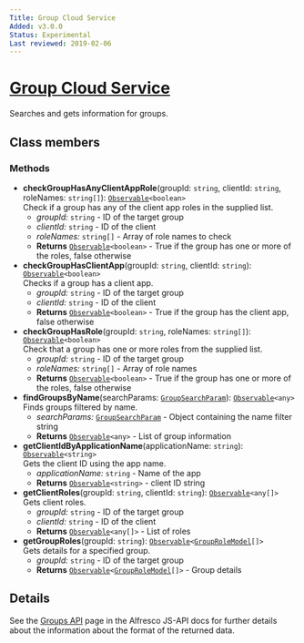 ```yaml
---
Title: Group Cloud Service
Added: v3.0.0
Status: Experimental
Last reviewed: 2019-02-06
---
```


# [Group Cloud Service](../../../lib/process-services-cloud/src/lib/group/services/group-cloud.service.ts "Defined in group-cloud.service.ts")

Searches and gets information for groups.

## Class members

### Methods

*   **checkGroupHasAnyClientAppRole**(groupId: `string`, clientId: `string`, roleNames: `string[]`): [`Observable`](http://reactivex.io/documentation/observable.html)`<boolean>`<br/>
    Check if a group has any of the client app roles in the supplied list.
    *   *groupId:* `string`  - ID of the target group
    *   *clientId:* `string`  - ID of the client
    *   *roleNames:* `string[]`  - Array of role names to check
    *   **Returns** [`Observable`](http://reactivex.io/documentation/observable.html)`<boolean>` - True if the group has one or more of the roles, false otherwise
*   **checkGroupHasClientApp**(groupId: `string`, clientId: `string`): [`Observable`](http://reactivex.io/documentation/observable.html)`<boolean>`<br/>
    Checks if a group has a client app.
    *   *groupId:* `string`  - ID of the target group
    *   *clientId:* `string`  - ID of the client
    *   **Returns** [`Observable`](http://reactivex.io/documentation/observable.html)`<boolean>` - True if the group has the client app, false otherwise
*   **checkGroupHasRole**(groupId: `string`, roleNames: `string[]`): [`Observable`](http://reactivex.io/documentation/observable.html)`<boolean>`<br/>
    Check that a group has one or more roles from the supplied list.
    *   *groupId:* `string`  - ID of the target group
    *   *roleNames:* `string[]`  - Array of role names
    *   **Returns** [`Observable`](http://reactivex.io/documentation/observable.html)`<boolean>` - True if the group has one or more of the roles, false otherwise
*   **findGroupsByName**(searchParams: [`GroupSearchParam`](../../../lib/process-services-cloud/src/lib/group/models/group.model.ts)): [`Observable`](http://reactivex.io/documentation/observable.html)`<any>`<br/>
    Finds groups filtered by name.
    *   *searchParams:* [`GroupSearchParam`](../../../lib/process-services-cloud/src/lib/group/models/group.model.ts)  - Object containing the name filter string
    *   **Returns** [`Observable`](http://reactivex.io/documentation/observable.html)`<any>` - List of group information
*   **getClientIdByApplicationName**(applicationName: `string`): [`Observable`](http://reactivex.io/documentation/observable.html)`<string>`<br/>
    Gets the client ID using the app name.
    *   *applicationName:* `string`  - Name of the app
    *   **Returns** [`Observable`](http://reactivex.io/documentation/observable.html)`<string>` - client ID string
*   **getClientRoles**(groupId: `string`, clientId: `string`): [`Observable`](http://reactivex.io/documentation/observable.html)`<any[]>`<br/>
    Gets client roles.
    *   *groupId:* `string`  - ID of the target group
    *   *clientId:* `string`  - ID of the client
    *   **Returns** [`Observable`](http://reactivex.io/documentation/observable.html)`<any[]>` - List of roles
*   **getGroupRoles**(groupId: `string`): [`Observable`](http://reactivex.io/documentation/observable.html)`<`[`GroupRoleModel`](../../../lib/process-services-cloud/src/lib/group/models/group.model.ts)`[]>`<br/>
    Gets details for a specified group.
    *   *groupId:* `string`  - ID of the target group
    *   **Returns** [`Observable`](http://reactivex.io/documentation/observable.html)`<`[`GroupRoleModel`](../../../lib/process-services-cloud/src/lib/group/models/group.model.ts)`[]>` - Group details

## Details

See the
[Groups API](https://github.com/Alfresco/alfresco-js-api/blob/develop/src/api/activiti-rest-api/docs/GroupsApi.md)
page in the Alfresco JS-API docs for further details about the information about the format
of the returned data.
